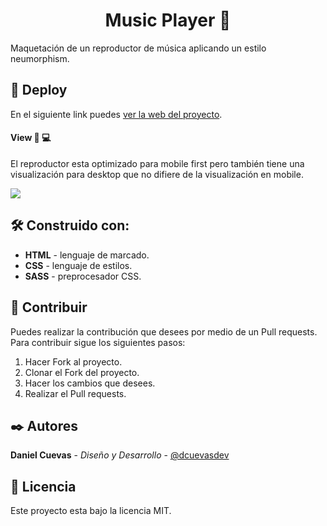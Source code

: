 <h1 align="center">Music Player 🎵</h1>

Maquetación de un reproductor de música aplicando un estilo neumorphism.

## 🚀 Deploy

En el siguiente link puedes [ver la web del proyecto](https://dcuevasdev.github.io/Music_Player/ "ver la web del proyecto").

#### View 📱 💻

El reproductor esta optimizado para mobile first pero también tiene una visualización para desktop que no difiere de la visualización en mobile.

![](https://i.imgur.com/GGaGBfO.png)

## 🛠️ Construido con:

- **HTML** - lenguaje de marcado.
- **CSS** - lenguaje de estilos.
- **SASS** - preprocesador CSS.

## 🤝 Contribuir

Puedes realizar la contribución que desees por medio de un Pull requests. Para contribuir sigue los siguientes pasos:

1. Hacer Fork al proyecto.
2. Clonar el Fork del proyecto.
3. Hacer los cambios que desees.
4. Realizar el Pull requests.

## ✒️ Autores

**Daniel Cuevas** - _Diseño y Desarrollo_ - [@dcuevasdev](https://twitter.com/dcuevasdev "@dcuevasr24")

## 📄 Licencia

Este proyecto esta bajo la licencia MIT.

